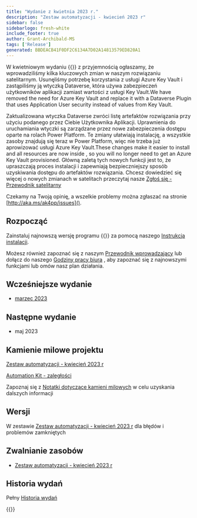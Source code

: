 ```yaml
---
title: "Wydanie z kwietnia 2023 r."
description: "Zestaw automatyzacji - kwiecień 2023 r"
sidebar: false
sidebarlogo: fresh-white
include_footer: true
author: Grant-Archibald-MS
tags: ['Release']
generated: BBDEACB41F0DF2C6134A7D02A14813579ED820A1
---
```


W kwietniowym wydaniu {{<product-name>}} z przyjemnością ogłaszamy, że wprowadziliśmy kilka kluczowych zmian w naszym rozwiązaniu satelitarnym. Usunęliśmy potrzebę korzystania z usługi Azure Key Vault i zastąpiliśmy ją wtyczką Dataverse, która używa zabezpieczeń użytkowników aplikacji zamiast wartości z usługi Key Vault.We have removed the need for Azure Key Vault and replace it with a Dataverse Plugin that uses Application User security instead of values from Key Vault. 

Zaktualizowana wtyczka Dataverse zwróci listę artefaktów rozwiązania przy użyciu podanego przez Ciebie Użytkownika Aplikacji. Uprawnienia do uruchamiania wtyczki są zarządzane przez nowe zabezpieczenia dostępu oparte na rolach Power Platform. Te zmiany ułatwiają instalację, a wszystkie zasoby znajdują się teraz w Power Platform, więc nie trzeba już aprowizować usługi Azure Key Vault.These changes make it easier to install and all resources are now inside , so you will no longer need to get an Azure Key Vault provisioned. Główną zaletą tych nowych funkcji jest to, że upraszczają proces instalacji i zapewniają bezpieczniejszy sposób uzyskiwania dostępu do artefaktów rozwiązania. Chcesz dowiedzieć się więcej o nowych zmianach w satelitach przeczytaj nasze [Zgłoś się - Przewodnik satelitarny](/pl/get-started/satellite)

Czekamy na Twoją opinię, a wszelkie problemy można zgłaszać na stronie [http://aka.ms/ak4pp/issues]().

## Rozpocząć

Zainstaluj najnowszą wersję programu {{<product-name>}} za pomocą naszego [Instrukcja instalacji](/pl/get-started/install).

Możesz również zapoznać się z naszym [Przewodnik wprowadzający](/pl/get-started) lub dołącz do naszego [Godziny pracy biura](/pl/office-hours) , aby zapoznać się z najnowszymi funkcjami lub omów nasz plan działania.

## Wcześniejsze wydanie

- [marzec 2023](/pl/releases/march-2023)

## Następne wydanie

- maj 2023

## Kamienie milowe projektu

[Zestaw automatyzacji - kwiecień 2023 r](https://github.com/orgs/microsoft/projects/486/views/11)

[Automation Kit - zaległości](https://github.com/orgs/microsoft/projects/486/views/1)

Zapoznaj się z [Notatki dotyczące kamieni milowych](/pl/releases/milestones) w celu uzyskania dalszych informacji

## Wersji

W zestawie [Zestaw automatyzacji - kwiecień 2023 r](https://github.com/microsoft/powercat-automation-kit/releases/tag/AutomationKit-April2023) dla błędów i problemów zamkniętych

## Zwalnianie zasobów

- [Zestaw automatyzacji - kwiecień 2023 r](https://github.com/microsoft/powercat-automation-kit/releases/tag/AutomationKit-April2023)

## Historia wydań

Pełny [Historia wydań](/pl/releases)

{{<questions name="/content/pl/releases/April-2023.json" completed="Dziękujemy za przekazanie opinii" showNavigationButtons="false" locale="pl">}}
